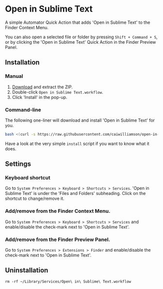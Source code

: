 # Open in Sublime Text

A simple Automator Quick Action that adds 'Open in Sublime Text' to the Finder Context Menu.

You can also open a selected file or folder by pressing `Shift + Command + S`, or by clicking the 'Open in Sublime Text' Quick Action in the Finder Preview Panel.

## Installation
### Manual

1. [Download](https://github.com/caiwilliamson/open-in-sublime-text/archive/master.zip) and extract the ZIP.
2. Double-click `Open in Sublime Text.workflow`.
3. Click 'Install' in the pop-up.

### Command-line

The following one-liner will download and install 'Open in Sublime Text' for you.
```bash
bash <(curl -s https://raw.githubusercontent.com/caiwilliamson/open-in-sublime-text/master/install)
```
Have a look at the very simple `install` script if you want to know what it does.

## Settings
### Keyboard shortcut
Go to `System Preferences > Keyboard > Shortcuts > Services`. 'Open in Sublime Text' is under the  'Files and Folders' subheading. Click on the shortcut to change/remove it.

### Add/remove from the Finder Context Menu.
Go to `System Preferences > Keyboard > Shortcuts > Services` and enable/disable the check-mark next to 'Open in Sublime Text'.

### Add/remove from the Finder Preview Panel.
Go to `System Preferences > Extensions > Finder` and enable/disable the check-mark next to 'Open in Sublime Text'.

## Uninstallation
`rm -rf ~/Library/Services/Open\ in\ Sublime\ Text.workflow`